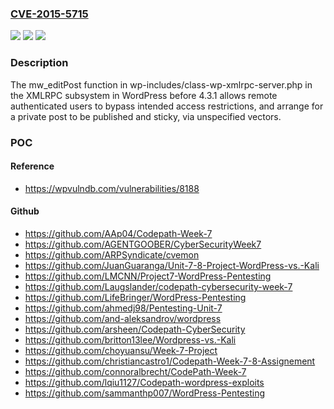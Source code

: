 ### [CVE-2015-5715](https://cve.mitre.org/cgi-bin/cvename.cgi?name=CVE-2015-5715)
![](https://img.shields.io/static/v1?label=Product&message=n%2Fa&color=blue)
![](https://img.shields.io/static/v1?label=Version&message=n%2Fa&color=blue)
![](https://img.shields.io/static/v1?label=Vulnerability&message=n%2Fa&color=brighgreen)

### Description

The mw_editPost function in wp-includes/class-wp-xmlrpc-server.php in the XMLRPC subsystem in WordPress before 4.3.1 allows remote authenticated users to bypass intended access restrictions, and arrange for a private post to be published and sticky, via unspecified vectors.

### POC

#### Reference
- https://wpvulndb.com/vulnerabilities/8188

#### Github
- https://github.com/AAp04/Codepath-Week-7
- https://github.com/AGENTGOOBER/CyberSecurityWeek7
- https://github.com/ARPSyndicate/cvemon
- https://github.com/JuanGuaranga/Unit-7-8-Project-WordPress-vs.-Kali
- https://github.com/LMCNN/Project7-WordPress-Pentesting
- https://github.com/Laugslander/codepath-cybersecurity-week-7
- https://github.com/LifeBringer/WordPress-Pentesting
- https://github.com/ahmedj98/Pentesting-Unit-7
- https://github.com/and-aleksandrov/wordpress
- https://github.com/arsheen/Codepath-CyberSecurity
- https://github.com/britton13lee/Wordpress-vs.-Kali
- https://github.com/choyuansu/Week-7-Project
- https://github.com/christiancastro1/Codepath-Week-7-8-Assignement
- https://github.com/connoralbrecht/CodePath-Week-7
- https://github.com/lqiu1127/Codepath-wordpress-exploits
- https://github.com/sammanthp007/WordPress-Pentesting

